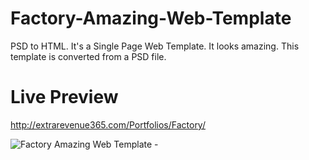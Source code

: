 # Factory-Amazing-Web-Template
PSD to HTML.
It's a Single Page Web Template. It looks amazing. This template is converted from a PSD file.

# Live Preview
  http://extrarevenue365.com/Portfolios/Factory/
  
  ![Factory Amazing Web Template - ](https://user-images.githubusercontent.com/28712396/96328813-a7099b80-1068-11eb-8b81-9989133ad0d6.png)
